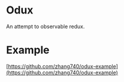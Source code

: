# Odux
An attempt to observable redux.

# Example
[https://github.com/zhang740/odux-example](https://github.com/zhang740/odux-example)